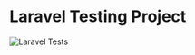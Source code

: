 # Laravel Testing Project
![Laravel Tests](https://github.com/rhojani1-oja/laravel-testing/actions/workflows/laravel-tests.yml/badge.svg)
